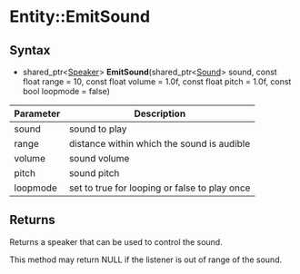 # Entity::EmitSound

## Syntax

- shared_ptr<[Speaker](Speaker.md)\> **EmitSound**(shared_ptr<[Sound](Sound.md)> sound, const float range = 10, const float volume = 1.0f, const float pitch = 1.0f, const bool loopmode = false)

| Parameter | Description |
|---|---|
| sound | sound to play |
| range | distance within which the sound is audible |
| volume | sound volume |
| pitch | sound pitch |
| loopmode | set to true for looping or false to play once |

## Returns

Returns a speaker that can be used to control the sound.

This method may return NULL if the listener is out of range of the sound.
